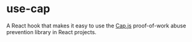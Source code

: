 # use-cap

A React hook that makes it easy to use the [Cap.js](https://capjs.js.org) proof-of-work
abuse prevention library in React projects.
